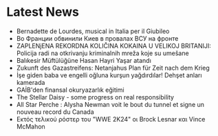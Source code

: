 # Latest News
-  Bernadette de Lourdes, musical in Italia per il Giubileo
-  Во Франции обвинили Киев в провалах ВСУ на фронте
-  ZAPLENjENA REKORDNA KOLIČINA KOKAINA U VELIKOJ BRITANIJI: Policija radi na otkrivanju kriminalnih mreža koje su umešane
-  Balıkesir Müftülüğüne Hasan Hayri Yaşar atandı
-  Zukunft des Gazastreifens: Netanjahus Plan für Zeit nach dem Krieg
-  İşe giden baba ve engelli oğluna kurşun yağdırdılar! Dehşet anları kamerada
-  GAİB'den finansal okuryazarlık eğitimi
-  The Stellar Daisy - some progress on real responsibility
-  All Star Perche : Alysha Newman voit le bout du tunnel et signe un nouveau record du Canada
-  Εκτός τελικού ρόστερ του "WWE 2K24" οι Brock Lesnar και Vince McMahon
